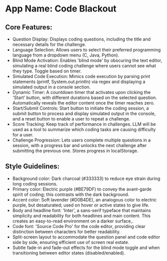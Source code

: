 # **App Name**: Code Blackout

## Core Features:

- Question Display: Displays coding questions, including the title and necessary details for the challenge.
- Language Selection: Allows users to select their preferred programming language from a dropdown menu (C, Java, Python).
- Blind Mode Activation: Enables 'blind mode' by obscuring the text editor, simulating a real blind coding challenge where users cannot see what they type. Toggle based on timer.
- Simulated Code Execution: Mimics code execution by parsing print statements (printf, System.out.println) via regex and displaying a simulated output in a console section.
- Dynamic Timer: A countdown timer that activates upon clicking the 'Start' button, with different durations based on the selected question. Automatically reveals the editor content once the timer reaches zero.
- Start/Submit Controls: Start button to initiate the coding session, a submit button to process and display simulated output in the console, and a reset button to enable a user to repeat a challenge.
- Score Tracking: Keep track of performance in challenges. LLM will be used as a tool to summarize which coding tasks are causing difficulty for a user.
- Challenge Progression: Lets users complete multiple questions in a session, with a progress bar and unlocks the next challenge after submitting the previous one. Stores progress in localStorage.

## Style Guidelines:

- Background color: Dark charcoal (#333333) to reduce eye strain during long coding sessions.
- Primary color: Electric purple (#BE79DF) to convey the avant-garde spirit of coding; this contrasts with the dark background.
- Accent color: Soft lavender (#D0B4DE), an analogous color to electric purple, but desaturated; used on hover or active states to give life.
- Body and headline font: 'Inter', a sans-serif typeface that maintains simplicity and readability for both headlines and main content. This creates an easy-to-read environment on a darker surface,.
- Code font: 'Source Code Pro' for the code editor, providing clear distinction between characters for better readability.
- Split-screen layout to accommodate the question panel and code editor side by side, ensuring efficient use of screen real estate.
- Subtle fade-in and fade-out effects for the blind mode toggle and when transitioning between editor states (disabled/enabled).